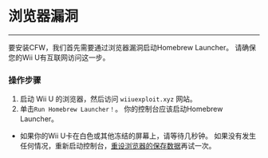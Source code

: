 # 浏览器漏洞
---
要安装CFW，我们首先需要通过浏览器漏洞启动Homebrew Launcher。 请确保您的Wii U有互联网访问这一步。

### 操作步骤

1. 启动 Wii U 的浏览器，然后访问 `wiiuexploit.xyz` 网站。
1. 单击`Run Homebrew Launcher！`。 你的控制台应该启动Homebrew Launcher。
 - 如果你的Wii U卡在白色或其他冻结的屏幕上，请等待几秒钟。 如果没有发生任何情况，重新启动控制台，[重设浏览器的保存数据](https://en-americas-support.nintendo.com/app/answers/detail/a_id/1507/~/how-to-delete-the-internet-browser-history)再试一次。